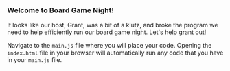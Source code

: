 ### Welcome to Board Game Night!

It looks like our host, Grant, was a bit of a klutz, and broke the program we need to help efficiently run our board game night. Let's help grant out!


Navigate to the `main.js` file where you will place your code. Opening the `index.html` file in your browser will automatically run any code that you have in your `main.js` file.
